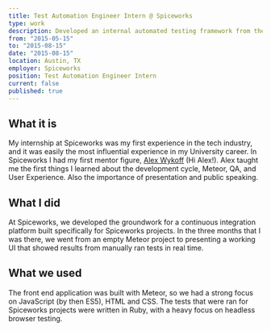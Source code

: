 ```yaml
---
title: Test Automation Engineer Intern @ Spiceworks
type: work
description: Developed an internal automated testing framework from the ground up based on queued jobs. Meteor used for web client, Ruby used for testing scripts.
from: "2015-05-15"
to: "2015-08-15"
date: "2015-08-15"
location: Austin, TX
employer: Spiceworks
position: Test Automation Engineer Intern
current: false
published: true
---
```


## What it is

My internship at Spiceworks was my first experience in the tech industry, and it was easily the most influential experience in my University career. In Spiceworks I had my first mentor figure, [Alex Wykoff](https://twitter.com/alex_wykoff?ref_src=twsrc%5Egoogle%7Ctwcamp%5Eserp%7Ctwgr%5Eauthor) (Hi Alex!). Alex taught me the first things I learned about the development cycle, Meteor, QA, and User Experience. Also the importance of presentation and public speaking. 

## What I did

At Spiceworks, we developed the groundwork for a continuous integration platform built specifically for Spiceworks projects. In the three months that I was there, we went from an empty Meteor project to presenting a working UI that showed results from manually ran tests in real time.

## What we used

The front end application was built with Meteor, so we had a strong focus on JavaScript (by then ES5), HTML and CSS. The tests that were ran for Spiceworks projects were written in Ruby, with a heavy focus on headless browser testing.